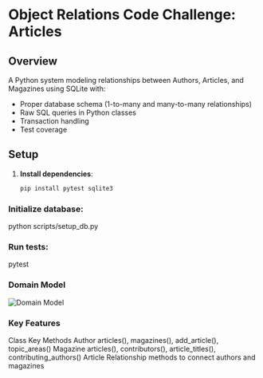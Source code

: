 # Object Relations Code Challenge: Articles

## Overview
A Python system modeling relationships between Authors, Articles, and Magazines using SQLite with:
- Proper database schema (1-to-many and many-to-many relationships)
- Raw SQL queries in Python classes
- Transaction handling
- Test coverage

## Setup
1. **Install dependencies**:
   ```bash
   pip install pytest sqlite3

### Initialize database:

python scripts/setup_db.py

### Run tests:
pytest

### Domain Model

![Domain Model](https://i.imgur.com/SOSGjF6.png)


### Key Features
Class	Key Methods
Author	articles(), magazines(), add_article(), topic_areas()
Magazine	articles(), contributors(), article_titles(), contributing_authors()
Article	Relationship methods to connect authors and magazines

